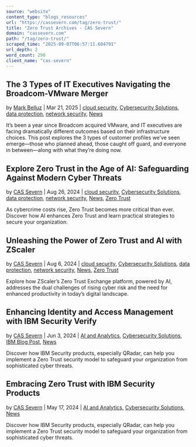 ```yaml
---
source: "website"
content_type: "blogs_resources"
url: "https://cassevern.com/tag/zero-trust/"
title: "Zero Trust Archives - CAS Severn"
domain: "cassevern.com"
path: "/tag/zero-trust/"
scraped_time: "2025-09-07T06:57:11.604791"
url_depth: 2
word_count: 290
client_name: "cas-severn"
---
```


## The 3 Types of IT Executives Navigating the Broadcom-VMware Merger

by [Mark Belluz](https://cassevern.com/author/mark/) | Mar 21, 2025 | [cloud security](https://cassevern.com/category/cloud-security/), [Cybersecurity Solutions](https://cassevern.com/category/cybersecurity-solutions/), [data protection](https://cassevern.com/category/data-protection/), [network security](https://cassevern.com/category/network-security/), [News](https://cassevern.com/category/news/)

It’s been a year since Broadcom acquired VMware, and IT executives are facing dramatically different outcomes based on their infrastructure choices. This post explores the 3 types of customer profiles we’ve seen emerge—those who planned ahead, those caught off guard, and everyone in between—along with what they’re doing now.

## Explore Zero Trust in the Age of AI: Safeguarding Against Modern Cyber Threats

by [CAS Severn](https://cassevern.com/author/joefino/) | Aug 26, 2024 | [cloud security](https://cassevern.com/category/cloud-security/), [Cybersecurity Solutions](https://cassevern.com/category/cybersecurity-solutions/), [data protection](https://cassevern.com/category/data-protection/), [network security](https://cassevern.com/category/network-security/), [News](https://cassevern.com/category/news/), [Zero Trust](https://cassevern.com/category/zero-trust/)

As cybercrime costs rise, Zero Trust becomes more critical than ever. Discover how AI enhances Zero Trust and learn practical strategies to secure your organization.

## Unleashing the Power of Zero Trust and AI with ZScaler

by [CAS Severn](https://cassevern.com/author/joefino/) | Aug 6, 2024 | [cloud security](https://cassevern.com/category/cloud-security/), [Cybersecurity Solutions](https://cassevern.com/category/cybersecurity-solutions/), [data protection](https://cassevern.com/category/data-protection/), [network security](https://cassevern.com/category/network-security/), [News](https://cassevern.com/category/news/), [Zero Trust](https://cassevern.com/category/zero-trust/)

Explore how ZScaler’s Zero Trust Exchange platform, powered by AI, addresses the dual challenges of rising cyber risk and the need for enhanced productivity in today’s digital landscape.

## Enhancing Identity and Access Management with IBM Security Verify

by [CAS Severn](https://cassevern.com/author/joefino/) | Jun 3, 2024 | [AI and Analytics](https://cassevern.com/category/ai-and-analytics/), [Cybersecurity Solutions](https://cassevern.com/category/cybersecurity-solutions/), [IBM Blog Post](https://cassevern.com/category/ibm-blog-post/), [News](https://cassevern.com/category/news/)

Discover how IBM Security products, especially QRadar, can help you implement a Zero Trust security model to safeguard your organization from sophisticated cyber threats.

## Embracing Zero Trust with IBM Security Products

by [CAS Severn](https://cassevern.com/author/joefino/) | May 17, 2024 | [AI and Analytics](https://cassevern.com/category/ai-and-analytics/), [Cybersecurity Solutions](https://cassevern.com/category/cybersecurity-solutions/), [News](https://cassevern.com/category/news/)

Discover how IBM Security products, especially QRadar, can help you implement a Zero Trust security model to safeguard your organization from sophisticated cyber threats.